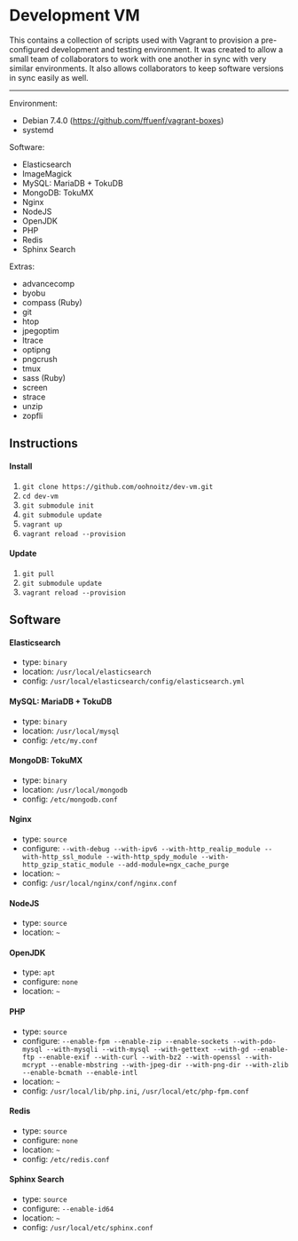 Development VM
==============

This contains a collection of scripts used with Vagrant to provision a pre-configured development and testing environment. It was created to allow a small team of collaborators to work with one another in sync with very similar environments. It also allows collaborators to keep software versions in sync easily as well.

---

Environment:
 - Debian 7.4.0 (https://github.com/ffuenf/vagrant-boxes)
 - systemd

Software:
 - Elasticsearch
 - ImageMagick
 - MySQL: MariaDB + TokuDB
 - MongoDB: TokuMX
 - Nginx
 - NodeJS
 - OpenJDK
 - PHP
 - Redis
 - Sphinx Search

Extras:
 - advancecomp
 - byobu
 - compass (Ruby)
 - git
 - htop
 - jpegoptim
 - ltrace
 - optipng
 - pngcrush
 - tmux
 - sass (Ruby)
 - screen
 - strace
 - unzip
 - zopfli

Instructions
------------

#### Install
 1. `git clone https://github.com/oohnoitz/dev-vm.git`
 2. `cd dev-vm`
 3. `git submodule init`
 4. `git submodule update`
 5. `vagrant up`
 6. `vagrant reload --provision`

#### Update
 1. `git pull`
 1. `git submodule update`
 2. `vagrant reload --provision`

Software
-----------

#### Elasticsearch
 - type: `binary`
 - location: `/usr/local/elasticsearch`
 - config: `/usr/local/elasticsearch/config/elasticsearch.yml`

#### MySQL: MariaDB + TokuDB
 - type: `binary`
 - location: `/usr/local/mysql`
 - config: `/etc/my.conf`

#### MongoDB: TokuMX
 - type: `binary`
 - location: `/usr/local/mongodb`
 - config: `/etc/mongodb.conf`

#### Nginx
 - type: `source`
 - configure: `--with-debug --with-ipv6 --with-http_realip_module --with-http_ssl_module --with-http_spdy_module --with-http_gzip_static_module --add-module=ngx_cache_purge`
 - location: `~`
 - config: `/usr/local/nginx/conf/nginx.conf`

#### NodeJS
 - type: `source`
 - location: `~`

#### OpenJDK
 - type: `apt`
 - configure: `none`
 - location: `~`

#### PHP
 - type: `source`
 - configure: `--enable-fpm --enable-zip --enable-sockets --with-pdo-mysql --with-mysqli --with-mysql --with-gettext --with-gd --enable-ftp --enable-exif --with-curl --with-bz2 --with-openssl --with-mcrypt --enable-mbstring --with-jpeg-dir --with-png-dir --with-zlib --enable-bcmath --enable-intl`
 - location: `~`
 - config: `/usr/local/lib/php.ini`, `/usr/local/etc/php-fpm.conf`

#### Redis
 - type: `source`
 - configure: `none`
 - location: `~`
 - config: `/etc/redis.conf`

#### Sphinx Search
 - type: `source`
 - configure: `--enable-id64`
 - location: `~`
 - config: `/usr/local/etc/sphinx.conf`
 
